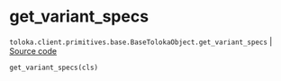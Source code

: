 # get_variant_specs
`toloka.client.primitives.base.BaseTolokaObject.get_variant_specs` | [Source code](https://github.com/Toloka/toloka-kit/blob/v1.2.0.post1/src/client/primitives/base.py#L249)

```python
get_variant_specs(cls)
```

